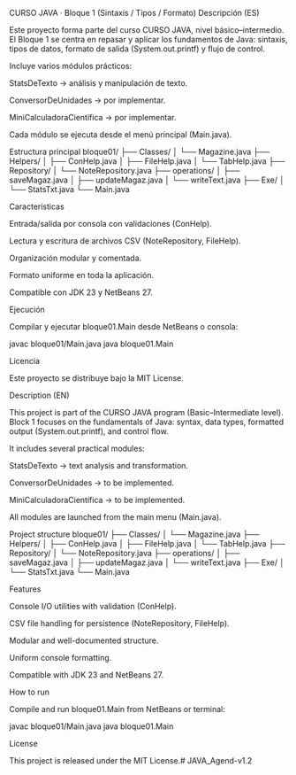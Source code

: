 CURSO JAVA · Bloque 1 (Sintaxis / Tipos / Formato)
Descripción (ES)

Este proyecto forma parte del curso CURSO JAVA, nivel básico–intermedio.
El Bloque 1 se centra en repasar y aplicar los fundamentos de Java: sintaxis, tipos de datos, formato de salida (System.out.printf) y flujo de control.

Incluye varios módulos prácticos:

StatsDeTexto → análisis y manipulación de texto.

ConversorDeUnidades → por implementar.

MiniCalculadoraCientífica → por implementar.

Cada módulo se ejecuta desde el menú principal (Main.java).

Estructura principal
bloque01/
├── Classes/
│   └── Magazine.java
├── Helpers/
│   ├── ConHelp.java
│   ├── FileHelp.java
│   └── TabHelp.java
├── Repository/
│   └── NoteRepository.java
├── operations/
│   ├── saveMagaz.java
│   ├── updateMagaz.java
│   └── writeText.java
├── Exe/
│   └── StatsTxt.java
└── Main.java

Características

Entrada/salida por consola con validaciones (ConHelp).

Lectura y escritura de archivos CSV (NoteRepository, FileHelp).

Organización modular y comentada.

Formato uniforme en toda la aplicación.

Compatible con JDK 23 y NetBeans 27.

Ejecución

Compilar y ejecutar bloque01.Main desde NetBeans o consola:

javac bloque01/Main.java
java bloque01.Main

Licencia

Este proyecto se distribuye bajo la MIT License.

Description (EN)

This project is part of the CURSO JAVA program (Basic–Intermediate level).
Block 1 focuses on the fundamentals of Java: syntax, data types, formatted output (System.out.printf), and control flow.

It includes several practical modules:

StatsDeTexto → text analysis and transformation.

ConversorDeUnidades → to be implemented.

MiniCalculadoraCientífica → to be implemented.

All modules are launched from the main menu (Main.java).

Project structure
bloque01/
├── Classes/
│   └── Magazine.java
├── Helpers/
│   ├── ConHelp.java
│   ├── FileHelp.java
│   └── TabHelp.java
├── Repository/
│   └── NoteRepository.java
├── operations/
│   ├── saveMagaz.java
│   ├── updateMagaz.java
│   └── writeText.java
├── Exe/
│   └── StatsTxt.java
└── Main.java

Features

Console I/O utilities with validation (ConHelp).

CSV file handling for persistence (NoteRepository, FileHelp).

Modular and well-documented structure.

Uniform console formatting.

Compatible with JDK 23 and NetBeans 27.

How to run

Compile and run bloque01.Main from NetBeans or terminal:

javac bloque01/Main.java
java bloque01.Main

License

This project is released under the MIT License.# JAVA_Agend-v1.2
